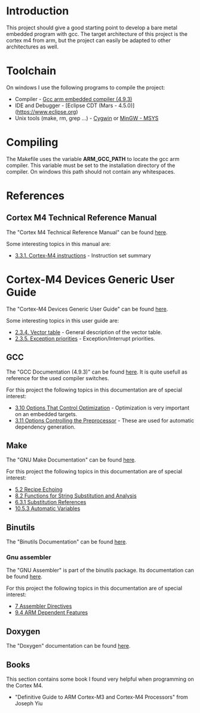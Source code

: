 # Introduction
This project should give a good starting point to develop a bare metal embedded program with gcc. 
The target architecture of this project is the cortex m4 from arm, but the project can easily be adapted to 
other architectures as well.

# Toolchain
On windows I use the following programs to compile the project:
* Compiler - [Gcc arm embedded compiler (4.9.3)](https://launchpad.net/gcc-arm-embedded) 
* IDE and Debugger - [Eclipse CDT (Mars - 4.5.0)] (https://www.eclipse.org)  
* Unix tools (make, rm, grep ...) - [Cygwin](https://www.cygwin.com/) or [MinGW - MSYS](https://www.cygwin.com/) 

# Compiling
The Makefile uses the variable **ARM_GCC_PATH** to locate the gcc arm compiler. This variable must be set to the installation
directory of the compiler. On windows this path should not contain any whitespaces. 

# References
## Cortex M4 Technical Reference Manual 
The "Cortex M4 Technical Reference Manual" can be found [here](http://infocenter.arm.com/help/topic/com.arm.doc.ddi0439b/index.html).

Some interesting topics in this manual are:
* [3.3.1. Cortex-M4 instructions](http://infocenter.arm.com/help/topic/com.arm.doc.ddi0439b/CHDDIGAC.html) - Instruction set summary

# Cortex-M4 Devices Generic User Guide
The "Cortex-M4 Devices Generic User Guide" can be found [here](http://infocenter.arm.com/help/topic/com.arm.doc.dui0553a/index.html).

Some interesting topics in this user guide are:
* [2.3.4. Vector table](http://infocenter.arm.com/help/topic/com.arm.doc.dui0553a/BABIFJFG.html) - General description of the vector table.
* [2.3.5. Exception priorities](http://infocenter.arm.com/help/topic/com.arm.doc.dui0553a/BABICDEB.html) - Exception/Interrupt priorities.

## GCC
The "GCC Documentation (4.9.3)" can be found [here](https://gcc.gnu.org/onlinedocs/gcc-4.9.3/gcc/index.html). It is quite usefull as 
reference for the used compiler switches.

For this project the following topics in this documentation are of special interest:
* [3.10 Options That Control Optimization](https://gcc.gnu.org/onlinedocs/gcc-4.9.3/gcc/Optimize-Options.html#Optimize-Options) - Optimization is very important on an embedded targets.
* [3.11 Options Controlling the Preprocessor](https://gcc.gnu.org/onlinedocs/gcc-4.9.3/gcc/Preprocessor-Options.html#Preprocessor-Options) - These are used for automatic dependency generation.

## Make 
The "GNU Make Documentation" can be found [here](http://www.gnu.org/software/make/manual/html_node/index.html).

For this project the following topics in this documentation are of special interest:
* [5.2 Recipe Echoing](http://www.gnu.org/software/make/manual/make.html#Echoing)
* [8.2 Functions for String Substitution and Analysis](http://www.gnu.org/software/make/manual/html_node/Text-Functions.html#Text-Functions)
* [6.3.1 Substitution References](http://www.gnu.org/software/make/manual/html_node/Substitution-Refs.html#Substitution-Refs)
* [10.5.3 Automatic Variables](http://www.gnu.org/software/make/manual/html_node/Automatic-Variables.html)

## Binutils
The "Binutils Documentation" can be found [here](http://www.gnu.org/software/binutils/). 

### Gnu assembler
The "GNU Assembler" is part of the binutils package. Its documentation can be found [here](https://sourceware.org/binutils/docs-2.25/as/index.html).

For this project the following topics in this documentation are of special interest:
* [7 Assembler Directives](https://sourceware.org/binutils/docs-2.25/as/Pseudo-Ops.html#Pseudo-Ops)
* [9.4 ARM Dependent Features](https://sourceware.org/binutils/docs-2.25/as/ARM_002dDependent.html#ARM_002dDependent)

## Doxygen
The "Doxygen" documentation can be found [here](http://www.stack.nl/~dimitri/doxygen/index.html).

## Books
This section contains some book I found very helpful when programming on the Cortex M4.
* "Definitive Guide to ARM Cortex-M3 and Cortex-M4 Processors" from Joseph Yiu
